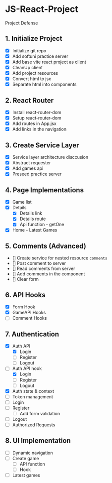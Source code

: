 # JS-React-Project

Project Defense

## 1. Initialize Project

-   [x] Initialize git repo
-   [x] Add softuni practice server
-   [x] Add base vite react project as client
-   [x] CleanUp client
-   [x] Add project resources
-   [x] Convert html to jsx
-   [x] Separate html into components

## 2. React Router

-   [x] Install react-router-dom
-   [x] Setup react-router-dom
-   [x] Add routes in App.jsx
-   [x] Add links in the navigation

## 3. Create Service Layer

-   [x] Service layer architecture disccusion
-   [x] Abstract requester
-   [x] Add games api
-   [x] Preseed practice server

## 4. Page Implementations

-   [x] Game list
-   [x] Details
    -   [x] Details link
    -   [x] Details route
    -   [x] Api function - getOne
-   [x] Home - Latest Games

## 5. Comments (Advanced)

-   [] Create service for nested resource `comments`
-   [] Post comment to server
-   [] Read comments from server
-   [] Add comments in the component
-   [] Clear form

## 6. API Hooks

-   [x] Form Hook
-   [x] GameAPI Hooks
-   [ ] Comment Hooks

## 7. Authentication

-   [x] Auth API
    -   [x] Login
    -   [ ] Register
    -   [ ] Logout
-   [ ] Auth API hook
    -   [x] Login
    -   [ ] Register
    -   [ ] Logout
-   [x] Auth state & context
-   [ ] Token management
-   [ ] Login
-   [ ] Register
    -   [ ] Add form validation
-   [ ] Logout
-   [ ] Authorized Requests

## 8. UI Implementation

-   [ ] Dynamic navigation
-   [ ] Create game
    -   [ ] API function
    -   [ ] Hook
-   [ ] Latest games
